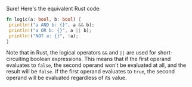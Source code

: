Sure! Here's the equivalent Rust code:
```rust
fn logic(a: bool, b: bool) {
 println!("a AND b: {}", a && b);
 println!("a OR b: {}", a || b);
 println!("NOT a: {}", !a);
}
```
Note that in Rust, the logical operators `&&` and `||` are used for short-circuiting boolean expressions. This means that if the first operand evaluates to `false`, the second operand won't be evaluated at all, and the result will be `false`. If the first operand evaluates to `true`, the second operand will be evaluated regardless of its value.

